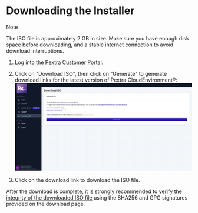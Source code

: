 # Downloading the Installer
> [!NOTE]
> The ISO file is approximately 2 GB in size. Make sure you have enough disk space before downloading, and a stable internet connection to avoid download interruptions.

1. Log into the [Pextra Customer Portal](https://portal.pextra.cloud).

2. Click on "Download ISO", then click on "Generate" to generate download links for the latest version of Pextra CloudEnvironment®:
   ![Pextra Customer Portal](./images/00-downloadiso.png)

3. Click on the download link to download the ISO file.

After the download is complete, it is strongly recommended to [verify the integrity of the downloaded ISO file](./verifying.md) using the SHA256 and GPG signatures provided on the download page.